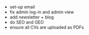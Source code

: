 - set-up email
- fix admin log-in and admin view
- add newsletter + blog
- do SEO and GEO
- ensure all CVs are uploaded as PDFs